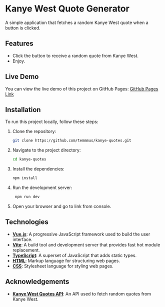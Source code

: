 # Kanye West Quote Generator

A simple application that fetches a random Kanye West quote when a button is clicked.

## Features

- Click the button to receive a random quote from Kanye West.
- Enjoy.

## Live Demo

You can view the live demo of this project on GitHub Pages: [GitHub Pages Link](https://temmmus.github.io/kanye-quotes)

## Installation

To run this project locally, follow these steps:

1. Clone the repository:
   ```bash
   git clone https://github.com/temmmus/kanye-quotes.git
   ```
2. Navigate to the project directory:
   ```bash
   cd kanye-quotes
   ```
3. Install the dependencies:
   ```bash
   npm install
   ```
4. Run the development server:
   ```bash
    npm run dev
   ```
5. Open your browser and go to link from console.

## Technologies

- **[Vue.js](https://vuejs.org/)**: A progressive JavaScript framework used to build the user interface.
- **[Vite](https://vitejs.dev/)**: A build tool and development server that provides fast hot module replacement.
- **[TypeScript](https://www.typescriptlang.org/)**: A superset of JavaScript that adds static types.
- **[HTML](https://developer.mozilla.org/en-US/docs/Web/HTML)**: Markup language for structuring web pages.
- **[CSS](https://www.w3.org/Style/CSS/)**: Stylesheet language for styling web pages.

## Acknowledgements

- **[Kanye West Quotes API](https://api.kanye.rest/)**: An API used to fetch random quotes from Kanye West.
